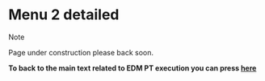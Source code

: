 # Menu 2 detailed

> [!NOTE]
> Page under construction please back soon.

**__To back to the main text related to EDM PT execution you can press [here](../About_EDMPT_Solution.md)__**
